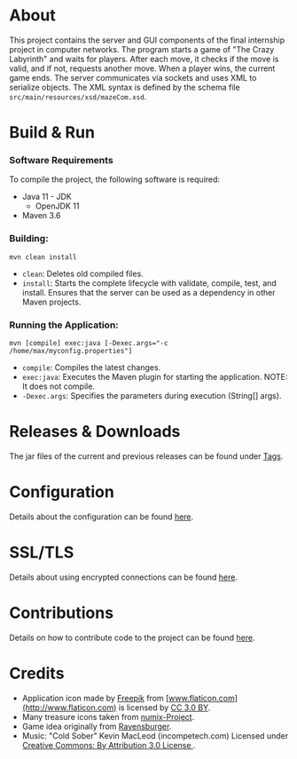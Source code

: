 # About

This project contains the server and GUI components of the final internship project in computer networks. The program starts a game of "The Crazy Labyrinth" and waits for players. After each move, it checks if the move is valid, and if not, requests another move. When a player wins, the current game ends. The server communicates via sockets and uses XML to serialize objects. The XML syntax is defined by the schema file `src/main/resources/xsd/mazeCom.xsd`.

# Build & Run

### Software Requirements

To compile the project, the following software is required:

* Java 11 - JDK
    * OpenJDK 11
* Maven 3.6

### Building:
```
mvn clean install
```

* `clean`: Deletes old compiled files.
* `install`: Starts the complete lifecycle with validate, compile, test, and install. Ensures that the server can be used as a dependency in other Maven projects.

### Running the Application:
```
mvn [compile] exec:java [-Dexec.args="-c /home/max/myconfig.properties"]
```

* `compile`: Compiles the latest changes.
* `exec:java`: Executes the Maven plugin for starting the application. NOTE: It does not compile.
* `-Dexec.args`: Specifies the parameters during execution (String[] args).

# Releases & Downloads

The jar files of the current and previous releases can be found under [Tags](../../tags).

# Configuration

Details about the configuration can be found [here](../../wikis/doc/config.md).

# SSL/TLS

Details about using encrypted connections can be found [here](../../wikis/doc/ssl.md).

# Contributions

Details on how to contribute code to the project can be found [here](../../wikis/doc/contributions.md).

# Credits

* Application icon made by [Freepik](http://www.freepik.com) from [www.flaticon.com](http://www.flaticon.com) is licensed by [CC 3.0 BY](href="http://creativecommons.org/licenses/by/3.0/).
* Many treasure icons taken from [numix-Project](https://numixproject.org/).
* Game idea originally from [Ravensburger](https://www.ravensburger.de/produkte/spiele/familienspiele/das-verrueckte-labyrinth-26446/index.html).
* Music: "Cold Sober" Kevin MacLeod (incompetech.com) Licensed under [Creative Commons: By Attribution 3.0 License ](http://creativecommons.org/licenses/by/3.0/).
